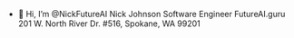 - 👋 Hi, I’m @NickFutureAI
Nick Johnson
Software Engineer
FutureAI.guru
201 W. North River Dr. #516, Spokane, WA 99201

